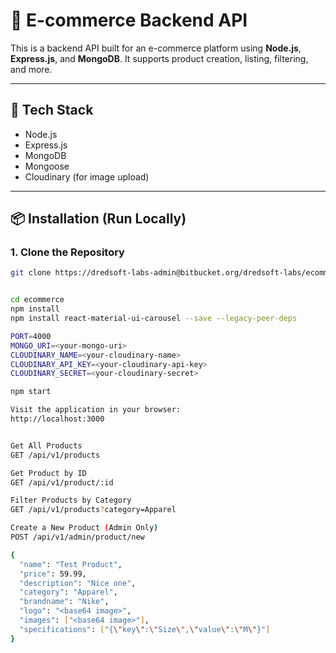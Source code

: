 # 🛒 E-commerce Backend API

This is a backend API built for an e-commerce platform using **Node.js**, **Express.js**, and **MongoDB**. It supports product creation, listing, filtering, and more.

---

## 🚀 Tech Stack

- Node.js  
- Express.js  
- MongoDB  
- Mongoose  
- Cloudinary (for image upload)

---

## 📦 Installation (Run Locally)

### 1. Clone the Repository

```bash
git clone https://dredsoft-labs-admin@bitbucket.org/dredsoft-labs/ecommerce.git


cd ecommerce
npm install
npm install react-material-ui-carousel --save --legacy-peer-deps

PORT=4000
MONGO_URI=<your-mongo-uri>
CLOUDINARY_NAME=<your-cloudinary-name>
CLOUDINARY_API_KEY=<your-cloudinary-api-key>
CLOUDINARY_SECRET=<your-cloudinary-secret>

npm start

Visit the application in your browser:
http://localhost:3000


Get All Products
GET /api/v1/products

Get Product by ID
GET /api/v1/product/:id

Filter Products by Category
GET /api/v1/products?category=Apparel

Create a New Product (Admin Only)
POST /api/v1/admin/product/new

{
  "name": "Test Product",
  "price": 59.99,
  "description": "Nice one",
  "category": "Apparel",
  "brandname": "Nike",
  "logo": "<base64 image>",
  "images": ["<base64 image>"],
  "specifications": ["{\"key\":\"Size\",\"value\":\"M\"}"]
}
